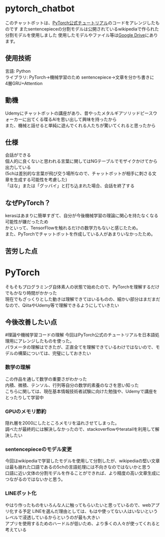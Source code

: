 # pytorch_chatbot
このチャットボットは、[PyTorch公式チュートリアル](https://pytorch.org/tutorials/beginner/chatbot_tutorial.html)のコードをアレンジしたものです
またsentencepieceの分割モデルは公開されているwikipediaで作られた分割モデルを使用しました
使用したモデルやファイル等は[Google Drive](https://drive.google.com/open?id=1CdtsymN0gGCXCfuWigeRejypu444_3Wi)にあります。

## 使用技術
言語: Python  
ライブラリ: PyTorch→機械学習のため sentencepiece→文章を分かち書きに  
4層GRU+Attention

## 動機
Udemyにチャットボットの講座があり、昔やったメタルギアソリッドピースウォーカーに出てくる喋るAIを思い出して興味を持ったから  
また、機械と話せると単純に遊んでくれる人たちが驚いてくれると思ったから

## 仕様
会話ができる  
個人的に良くないと思われる言葉に関してはNGテーブルでモザイクかけてから出力している  
(5chは差別的な言葉が飛び交う場所なので、チャットボットが相手に刺さる文章を生成する可能性を考慮した)  
「ほな」または「グッバイ」と打ち込まれた場合、会話を終了する

## なぜPyTorch？
kerasはあまりに簡単すぎて、自分が今後機械学習の理論に関心を持たなくなる可能性が嫌だったため  
かといって、TensorFlowを触れるだけの数学力もないと感じたため。  
また、PyTorchでチャットボットを作成している人があまりいなかったため。

## 苦労した点
# PyTorch
そもそもプログラミング自体素人の状態で始めたので、PyTorchを理解するだけでもかなり時間がかかった  
現在でもざっくりとした動きは理解できてはいるものの、細かい部分はまだまだなので、QiitaやUdemy等で理解できるようにしていきたい

## 今後改善したい点
#理論や機械学習コードの理解
今回はPyTorch公式のチュートリアルを日本語処理用にアレンジしたものを使った。  
パラメータの理解はできたが、正直全てを理解できているわけではないので、モデルの構築については、完璧にしておきたい  

###  数学の理解
この作品を通して数学の重要さがわかった  
内積、微積、テンソル、行列等自分の数学的素養のなさを思い知った  
こちらに関しては、現在基本情報技術者試験に向けた勉強や、Udemyで講座をとったりして学習中

### GPUのメモリ節約
隠れ層を2000にしたところメモリを溢れさせてしまった。  
調べたが最終的には解決しなかったので、stackoverflowやteratailを利用して解決したい

### sentencepieceのモデル変更
今回はwikipediaで学習したモデルを使用して分割したが、wikipediaの堅い文章は最も崩れた口語であるの5chの言語処理には不向きなのではないかと思う  
口語に近い文体の分割モデルを作ることができれば、より精度の高い文章生成につながるのではないかと思う。

### LINEボット化
やはり作ったものをいろんな人に触ってもらいたいと思っているので、webアプリ化する予定
LINEを選んだ理由としては、もはや使ってない人はいないというレベルで浸透しているからというのが最も大きい  
アプリを使用するためのハードルが低いため、より多くの人々が使ってくれると考えている
